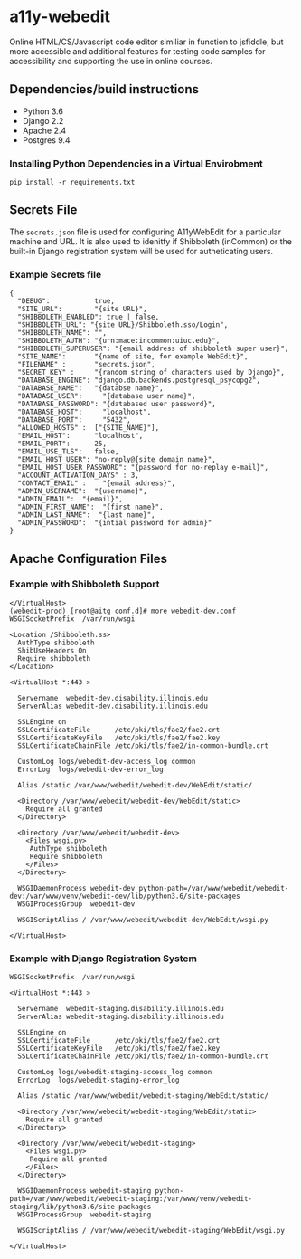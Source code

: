 # a11y-webedit
Online HTML/CS/Javascript code editor similiar in function to jsfiddle, but more accessible and additional features for testing code samples for accessibility and supporting the use in online courses.



## Dependencies/build instructions

* Python 3.6
* Django 2.2
* Apache 2.4
* Postgres 9.4


### Installing Python Dependencies in a Virtual Envirobment

```
pip install -r requirements.txt
```

## Secrets File

The `secrets.json` file is used for configuring A11yWebEdit for a particular machine and URL.
It is also used to idenitfy if Shibboleth (inCommon) or the built-in Django registration system will be used for autheticating users.

### Example Secrets file

```
{
  "DEBUG":           true,
  "SITE_URL":        "{site URL}",
  "SHIBBOLETH_ENABLED": true | false,
  "SHIBBOLETH_URL": "{site URL}/Shibboleth.sso/Login",
  "SHIBBOLETH_NAME": "",
  "SHIBBOLETH_AUTH": "{urn:mace:incommon:uiuc.edu}",
  "SHIBBOLETH_SUPERUSER": "{email address of shibboleth super user}",
  "SITE_NAME":       "{name of site, for example WebEdit}",
  "FILENAME" :       "secrets.json",
  "SECRET_KEY" :     "{random string of characters used by Django}",
  "DATABASE_ENGINE": "django.db.backends.postgresql_psycopg2",
  "DATABASE_NAME":   "{databse name}",
  "DATABASE_USER":     "{database user name}",
  "DATABASE_PASSWORD": "{databased user password}",
  "DATABASE_HOST":     "localhost",
  "DATABASE_PORT":     "5432",
  "ALLOWED_HOSTS" :  ["{SITE_NAME}"],
  "EMAIL_HOST":      "localhost",
  "EMAIL_PORT":      25,
  "EMAIL_USE_TLS":   false,
  "EMAIL_HOST_USER": "no-reply@{site domain name}",
  "EMAIL_HOST_USER_PASSWORD": "{password for no-replay e-mail}",
  "ACCOUNT_ACTIVATION_DAYS" : 3,
  "CONTACT_EMAIL" :    "{email address}",
  "ADMIN_USERNAME":  "{username}",
  "ADMIN_EMAIL":  "{email}",
  "ADMIN_FIRST_NAME":  "{first name}",
  "ADMIN_LAST_NAME":  "{last name}",
  "ADMIN_PASSWORD":  "{intial password for admin}"
}
```

## Apache Configuration Files

### Example with Shibboleth Support

```
</VirtualHost>
(webedit-prod) [root@aitg conf.d]# more webedit-dev.conf
WSGISocketPrefix  /var/run/wsgi

<Location /Shibboleth.ss>
  AuthType shibboleth
  ShibUseHeaders On
  Require shibboleth
</Location>

<VirtualHost *:443 >

  Servername  webedit-dev.disability.illinois.edu
  ServerAlias webedit-dev.disability.illinois.edu

  SSLEngine on
  SSLCertificateFile      /etc/pki/tls/fae2/fae2.crt
  SSLCertificateKeyFile   /etc/pki/tls/fae2/fae2.key
  SSLCertificateChainFile /etc/pki/tls/fae2/in-common-bundle.crt

  CustomLog logs/webedit-dev-access_log common
  ErrorLog  logs/webedit-dev-error_log

  Alias /static /var/www/webedit/webedit-dev/WebEdit/static/

  <Directory /var/www/webedit/webedit-dev/WebEdit/static>
    Require all granted
  </Directory>

  <Directory /var/www/webedit/webedit-dev>
    <Files wsgi.py>
     AuthType shibboleth
     Require shibboleth
    </Files>
  </Directory>

  WSGIDaemonProcess webedit-dev python-path=/var/www/webedit/webedit-dev:/var/www/venv/webedit-dev/lib/python3.6/site-packages
  WSGIProcessGroup  webedit-dev

  WSGIScriptAlias / /var/www/webedit/webedit-dev/WebEdit/wsgi.py

</VirtualHost>
```

### Example with Django Registration System

```
WSGISocketPrefix  /var/run/wsgi

<VirtualHost *:443 >

  Servername  webedit-staging.disability.illinois.edu
  ServerAlias webedit-staging.disability.illinois.edu

  SSLEngine on
  SSLCertificateFile      /etc/pki/tls/fae2/fae2.crt
  SSLCertificateKeyFile   /etc/pki/tls/fae2/fae2.key
  SSLCertificateChainFile /etc/pki/tls/fae2/in-common-bundle.crt

  CustomLog logs/webedit-staging-access_log common
  ErrorLog  logs/webedit-staging-error_log

  Alias /static /var/www/webedit/webedit-staging/WebEdit/static/

  <Directory /var/www/webedit/webedit-staging/WebEdit/static>
    Require all granted
  </Directory>

  <Directory /var/www/webedit/webedit-staging>
    <Files wsgi.py>
     Require all granted
    </Files>
  </Directory>

  WSGIDaemonProcess webedit-staging python-path=/var/www/webedit/webedit-staging:/var/www/venv/webedit-staging/lib/python3.6/site-packages
  WSGIProcessGroup  webedit-staging

  WSGIScriptAlias / /var/www/webedit/webedit-staging/WebEdit/wsgi.py

</VirtualHost>
```

